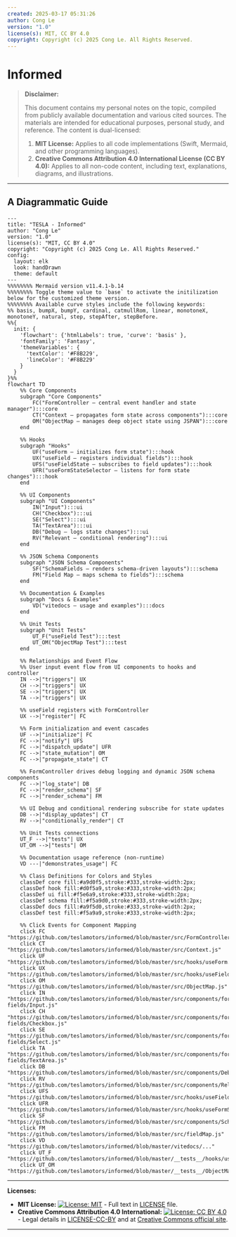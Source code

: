 ```yaml
---
created: 2025-03-17 05:31:26
author: Cong Le
version: "1.0"
license(s): MIT, CC BY 4.0
copyright: Copyright (c) 2025 Cong Le. All Rights Reserved.
---
```




# Informed
> **Disclaimer:**
>
> This document contains my personal notes on the topic,
> compiled from publicly available documentation and various cited sources.
> The materials are intended for educational purposes, personal study, and reference.
> The content is dual-licensed:
> 1. **MIT License:** Applies to all code implementations (Swift, Mermaid, and other programming languages).
> 2. **Creative Commons Attribution 4.0 International License (CC BY 4.0):** Applies to all non-code content, including text, explanations, diagrams, and illustrations.
---


## A Diagrammatic Guide 



```mermaid
---
title: "TESLA - Informed"
author: "Cong Le"
version: "1.0"
license(s): "MIT, CC BY 4.0"
copyright: "Copyright (c) 2025 Cong Le. All Rights Reserved."
config:
  layout: elk
  look: handDrawn
  theme: default
---
%%%%%%%% Mermaid version v11.4.1-b.14
%%%%%%%% Toggle theme value to `base` to activate the initilization below for the customized theme version.
%%%%%%%% Available curve styles include the following keywords:
%% basis, bumpX, bumpY, cardinal, catmullRom, linear, monotoneX, monotoneY, natural, step, stepAfter, stepBefore.
%%{
  init: {
    'flowchart': {'htmlLabels': true, 'curve': 'basis' },
    'fontFamily': 'Fantasy',
    'themeVariables': {
      'textColor': '#F8B229',
      'lineColor': '#F8B229'
    }
  }
}%%
flowchart TD
    %% Core Components
    subgraph "Core Components"
        FC("FormController – central event handler and state manager"):::core
        CT("Context – propagates form state across components"):::core
        OM("ObjectMap – manages deep object state using JSPAN"):::core
    end

    %% Hooks
    subgraph "Hooks"
        UF("useForm – initializes form state"):::hook
        UX("useField – registers individual fields"):::hook
        UFS("useFieldState – subscribes to field updates"):::hook
        UFR("useFormStateSelector – listens for form state changes"):::hook
    end

    %% UI Components
    subgraph "UI Components"
        IN("Input"):::ui
        CH("Checkbox"):::ui
        SE("Select"):::ui
        TA("TextArea"):::ui
        DB("Debug – logs state changes"):::ui
        RV("Relevant – conditional rendering"):::ui
    end

    %% JSON Schema Components
    subgraph "JSON Schema Components"
        SF("SchemaFields – renders schema-driven layouts"):::schema
        FM("Field Map – maps schema to fields"):::schema
    end

    %% Documentation & Examples
    subgraph "Docs & Examples"
        VD("vitedocs – usage and examples"):::docs
    end

    %% Unit Tests
    subgraph "Unit Tests"
        UT_F("useField Test"):::test
        UT_OM("ObjectMap Test"):::test
    end

    %% Relationships and Event Flow
    %% User input event flow from UI components to hooks and controller
    IN -->|"triggers"| UX
    CH -->|"triggers"| UX
    SE -->|"triggers"| UX
    TA -->|"triggers"| UX

    %% useField registers with FormController
    UX -->|"register"| FC

    %% Form initialization and event cascades
    UF -->|"initialize"| FC
    FC -->|"notify"| UFS
    FC -->|"dispatch_update"| UFR
    FC -->|"state_mutation"| OM
    FC -->|"propagate_state"| CT

    %% FormController drives debug logging and dynamic JSON schema components
    FC -->|"log_state"| DB
    FC -->|"render_schema"| SF
    FC -->|"render_schema"| FM

    %% UI Debug and conditional rendering subscribe for state updates
    DB -->|"display_updates"| CT
    RV -->|"conditionally_render"| CT

    %% Unit Tests connections
    UT_F -->|"tests"| UX
    UT_OM -->|"tests"| OM

    %% Documentation usage reference (non-runtime)
    VD ---|"demonstrates_usage"| FC

    %% Class Definitions for Colors and Styles
    classDef core fill:#a9d0f5,stroke:#333,stroke-width:2px;
    classDef hook fill:#d0f5a9,stroke:#333,stroke-width:2px;
    classDef ui fill:#f5e6a9,stroke:#333,stroke-width:2px;
    classDef schema fill:#f5a9d0,stroke:#333,stroke-width:2px;
    classDef docs fill:#a9f5d0,stroke:#333,stroke-width:2px;
    classDef test fill:#f5a9a9,stroke:#333,stroke-width:2px;

    %% Click Events for Component Mapping
    click FC "https://github.com/teslamotors/informed/blob/master/src/FormController.js"
    click CT "https://github.com/teslamotors/informed/blob/master/src/Context.js"
    click UF "https://github.com/teslamotors/informed/blob/master/src/hooks/useForm.js"
    click UX "https://github.com/teslamotors/informed/blob/master/src/hooks/useField.js"
    click OM "https://github.com/teslamotors/informed/blob/master/src/ObjectMap.js"
    click IN "https://github.com/teslamotors/informed/blob/master/src/components/form-fields/Input.js"
    click CH "https://github.com/teslamotors/informed/blob/master/src/components/form-fields/Checkbox.js"
    click SE "https://github.com/teslamotors/informed/blob/master/src/components/form-fields/Select.js"
    click TA "https://github.com/teslamotors/informed/blob/master/src/components/form-fields/TextArea.js"
    click DB "https://github.com/teslamotors/informed/blob/master/src/components/Debug.js"
    click RV "https://github.com/teslamotors/informed/blob/master/src/components/Relevant.js"
    click UFS "https://github.com/teslamotors/informed/blob/master/src/hooks/useFieldState.js"
    click UFR "https://github.com/teslamotors/informed/blob/master/src/hooks/useFormStateSelector.js"
    click SF "https://github.com/teslamotors/informed/blob/master/src/components/SchemaFields.js"
    click FM "https://github.com/teslamotors/informed/blob/master/src/fieldMap.js"
    click VD "https://github.com/teslamotors/informed/blob/master/vitedocs/..."
    click UT_F "https://github.com/teslamotors/informed/blob/master/__tests__/hooks/useField.test.js"
    click UT_OM "https://github.com/teslamotors/informed/blob/master/__tests__/ObjectMap.test.js"

```




---
**Licenses:**

- **MIT License:**  [![License: MIT](https://img.shields.io/badge/License-MIT-yellow.svg)](LICENSE) - Full text in [LICENSE](LICENSE) file.
- **Creative Commons Attribution 4.0 International:** [![License: CC BY 4.0](https://licensebuttons.net/l/by/4.0/88x31.png)](LICENSE-CC-BY) - Legal details in [LICENSE-CC-BY](LICENSE-CC-BY) and at [Creative Commons official site](http://creativecommons.org/licenses/by/4.0/).

---

